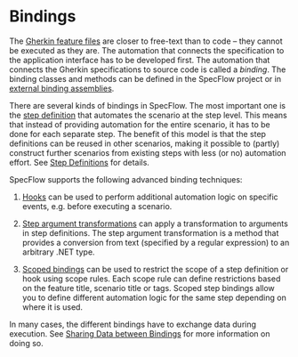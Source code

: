 # Bindings

The [Gherkin feature files](../Gherkin/Using%20Gherkin%20Language%20in%20SpecFlow.md) are closer to free-text than to code – they cannot be executed as they are. The automation that connects the specification to the application interface has to be developed first. The automation that connects the Gherkin specifications to source code is called a _binding_. The binding classes and methods can be defined in the SpecFlow project or in [external binding assemblies](Use%20Bindings%20from%20External%20Assemblies.md).

There are several kinds of bindings in SpecFlow. The most important one is the [step definition](Step%20Definitions.md) that automates the scenario at the step level. This means that instead of providing automation for the entire scenario, it has to be done for each separate step. The benefit of this model is that the step definitions can be reused in other scenarios, making it possible to (partly) construct further scenarios from existing steps with less (or no) automation effort. See [Step Definitions](Step%20Definitions.md) for details.

SpecFlow supports the following advanced binding techniques:

1. [Hooks](Hooks.md) can be used to perform additional automation logic on specific events, e.g. before executing a scenario.

2. [Step argument transformations](Step%20Argument%20Conversions.md) can apply a transformation to arguments in step definitions. The step argument transformation is a method that provides a conversion from text (specified by a regular expression) to an arbitrary .NET type. 

3. [Scoped bindings](Scoped%20Step%20Definitions.md) can be used to restrict the scope of a step definition or hook using scope rules. Each scope rule can define restrictions based on the feature title, scenario title or tags. Scoped step bindings allow you to define different automation logic for the same step depending on where it is used.  

In many cases, the different bindings have to exchange data during execution. See [Sharing Data between Bindings](Sharing%20Data%20between%20Bindings.md) for more information on doing so.
